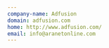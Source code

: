 ```yaml
---
company-name: Adfusion
domain: adfusion.com
home: http://www.adfusion.com/
email: info@aranetonline.com
---
```




